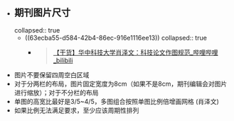 - ## 期刊图片尺寸
  collapsed:: true
	- ((63ecba55-d584-42b4-86ec-916e1116ee13))
	  collapsed:: true
		- >[【干货】华中科技大学肖泽文：科技论文作图规范_哔哩哔哩_bilibili](https://www.bilibili.com/video/BV1tC4y1p74p/?vd_source=fc591008a48bd1bb56b8e3ba9a7c2202)
- 图片不要保留四周空白区域
- 对于分两栏的布局，图片固定宽度为8cm（如果不是8cm，期刊编辑会对图片进行缩放）；对于不分栏的布局
- 单图的高宽比最好是3/5~4/5，多图组合按照单图比例倍增画网格 (肖泽文)
- 如果比例无法满足要求，至少应该周期性排列